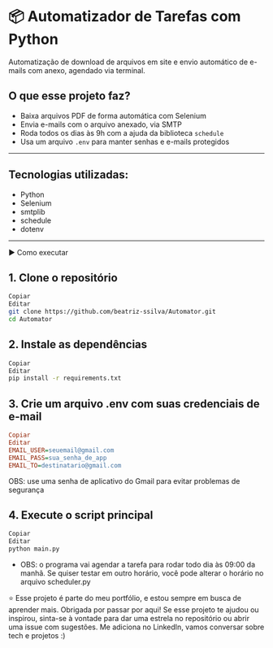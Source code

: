 # 📦 Automatizador de Tarefas com Python

Automatização de download de arquivos em site e envio automático de e-mails com anexo, agendado via terminal.

## O que esse projeto faz?

- Baixa arquivos PDF de forma automática com Selenium  
- Envia e-mails com o arquivo anexado, via SMTP  
- Roda todos os dias às 9h com a ajuda da biblioteca `schedule`  
- Usa um arquivo `.env` para manter senhas e e-mails protegidos

---

## Tecnologias utilizadas:
- Python
- Selenium
- smtplib
- schedule
- dotenv

---

▶️ Como executar
## 1. Clone o repositório
```bash
Copiar
Editar
git clone https://github.com/beatriz-ssilva/Automator.git
cd Automator
```
## 2. Instale as dependências
```bash
Copiar
Editar
pip install -r requirements.txt
```
## 3. Crie um arquivo .env com suas credenciais de e-mail
```ini
Copiar
Editar
EMAIL_USER=seuemail@gmail.com
EMAIL_PASS=sua_senha_de_app
EMAIL_TO=destinatario@gmail.com
```
OBS: use uma senha de aplicativo do Gmail para evitar problemas de segurança

## 4. Execute o script principal
```bash
Copiar
Editar
python main.py
```
- OBS: o programa vai agendar a tarefa para rodar todo dia às 09:00 da manhã. Se quiser testar em outro horário, você pode alterar o horário no arquivo scheduler.py


⭐ Esse projeto é parte do meu portfólio, e estou sempre em busca de aprender mais. Obrigada por passar por aqui!
Se esse projeto te ajudou ou inspirou, sinta-se à vontade para dar uma estrela no repositório ou abrir uma issue com sugestões. Me adiciona no LinkedIn, vamos conversar sobre tech e projetos :) 
